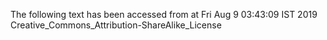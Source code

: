 The following text has been accessed from at Fri Aug 9 03:43:09 IST 2019
Creative_Commons_Attribution-ShareAlike_License
